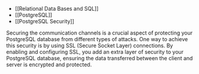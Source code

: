 - [[Relational Data Bases and SQL]]
- [[PostgreSQL]]
- [[PostgreSQL Security]]

Securing the communication channels is a crucial aspect of protecting your PostgreSQL database from different types of attacks. One way to achieve this security is by using SSL (Secure Socket Layer) connections. By enabling and configuring SSL, you add an extra layer of security to your PostgreSQL database, ensuring the data transferred between the client and server is encrypted and protected.